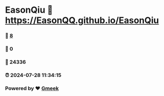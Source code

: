 # EasonQiu :link: https://EasonQQ.github.io/EasonQiu 
### :page_facing_up: [8](https://EasonQQ.github.io/EasonQiu/tag.html) 
### :speech_balloon: 0 
### :hibiscus: 24336 
### :alarm_clock: 2024-07-28 11:34:15 
### Powered by :heart: [Gmeek](https://github.com/Meekdai/Gmeek)
